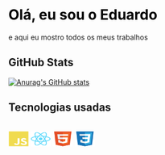 <h1 style="color:#000">Olá, eu sou o Eduardo</h1>
<p>e aqui eu mostro todos os meus trabalhos</p>

<h2>GitHub Stats</h2>

[![Anurag's GitHub stats](https://github-readme-stats.vercel.app/api?username=eduhsantiago)](https://github.com/anuraghazra/github-readme-stats)
<h2>Tecnologias usadas</h2>
<div style="display: inline_block"><br>
  <img align="center" alt="edu-Js" height="30" width="40" src="https://raw.githubusercontent.com/devicons/devicon/master/icons/javascript/javascript-plain.svg">
  <img align="center" alt="edu-React" height="30" width="40" src="https://raw.githubusercontent.com/devicons/devicon/master/icons/react/react-original.svg">
  <img align="center" alt="edu-HTML" height="30" width="40" src="https://raw.githubusercontent.com/devicons/devicon/master/icons/html5/html5-original.svg">
  <img align="center" alt="edu-CSS" height="30" width="40" src="https://raw.githubusercontent.com/devicons/devicon/master/icons/css3/css3-original.svg">
